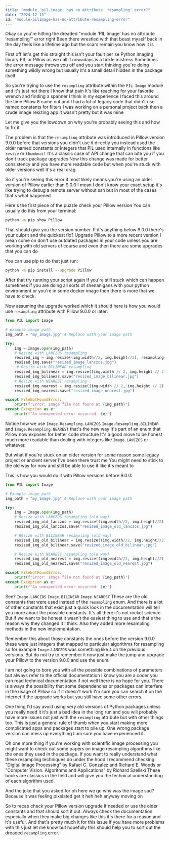 ```yaml
---
title: "module 'pil.image' has no attribute 'resampling' error?"
date: "2024-12-13"
id: "module-pilimage-has-no-attribute-resampling-error"
---
```


Okay so you're hitting the dreaded "module 'PIL.Image' has no attribute 'resampling'" error right Been there wrestled with that beast myself back in the day feels like a lifetime ago but the scars remain you know how it is

First off let's get this straight this isn't your fault per se Python imaging library PIL or Pillow as we call it nowadays is a fickle mistress Sometimes the error message throws you off and you start thinking you're doing something wildly wrong but usually it's a small detail hidden in the package itself

So you're trying to use the `resampling` attribute within the `PIL.Image` module and it's just not there I know that pain It's like reaching for your favorite wrench and finding a spanner I think in my experience I faced this around the time Pillow 8 came out and I had a lot of legacy code that didn't use named constants for filters I was working on a personal project back then a crude image resizing app it wasn't pretty but it was mine

Let me give you the lowdown on why you're probably seeing this and how to fix it

The problem is that the `resampling` attribute was introduced in Pillow version 9.0.0 before that versions you didn't use it directly you instead used the older named constants or integers that PIL used internally in functions like `resize` or `thumbnail` It's a classic case of API change that can bite you if you don't track package upgrades Now this change was made for better consistency and you have more readable code but when you're stuck with older versions well it's a real drag

So if you're seeing this error it most likely means you're using an older version of Pillow earlier than 9.0.0 I mean I don't know your exact setup it's like trying to debug a remote server without ssh but in most of the cases that's what happened

Here's the first piece of the puzzle check your Pillow version You can usually do this from your terminal:

```bash
python -m pip show Pillow
```

That should give you the version number. If it's anything below 9.0.0 there's your culprit and the quickest fix? Upgrade Pillow to a more recent version I mean come on don't use outdated packages in your code unless you are working with old servers of course and even then there are some upgrades that you can do

You can use pip to do that just run:

```bash
python -m pip install --upgrade Pillow
```

After that try running your script again If you're still stuck which can happen sometimes if you are doing all sorts of shenanigans with your python environment or you're in some docker image then there is more that we have to check.

Now assuming the upgrade worked which it should here is how you would use `resampling` attribute with Pillow 9.0.0 or later:

```python
from PIL import Image

# example image path
img_path = "my_image.jpg" # Replace with your image path

try:
    img = Image.open(img_path)
    # Resize with LANCZOS resampling
    resized_img = img.resize((img.width//2, img.height//2), resampling=Image.Resampling.LANCZOS)
    resized_img.save("resized_image_lanczos.jpg")
     # Resize with BILINEAR resampling
    resized_img_bilinear = img.resize((img.width // 2, img.height // 2), resampling=Image.Resampling.BILINEAR)
    resized_img_bilinear.save("resized_image_bilinear.jpg")
    # Resize with NEAREST resampling
    resized_img_nearest = img.resize((img.width // 2, img.height // 2), resampling=Image.Resampling.NEAREST)
    resized_img_nearest.save("resized_image_nearest.jpg")

except FileNotFoundError:
    print(f"Error: Image file not found at {img_path}")
except Exception as e:
    print(f"An unexpected error occurred: {e}")
```

Notice how we use `Image.Resampling.LANCZOS` `Image.Resampling.BILINEAR` and `Image.Resampling.NEAREST` that's the new way It's part of an enum that Pillow now exposes for better code structure It's a good move to be honest much more readable than dealing with integers like `Image.LANCZOS` or whatever.

But what if you're stuck on an older version for some reason some legacy project or ancient server I've been there trust me You might need to stick to the old way for now and still be able to use it like it's meant to

This is how you would do it with Pillow versions before 9.0.0:

```python
from PIL import Image

# Example image path
img_path = "my_image.jpg" # Replace with your image path

try:
    img = Image.open(img_path)
    # Resize with LANCZOS resampling (old way)
    resized_img_old_lanczos = img.resize((img.width//2, img.height//2), Image.LANCZOS)
    resized_img_old_lanczos.save("resized_image_old_lanczos.jpg")

    # Resize with BILINEAR resampling (old way)
    resized_img_old_bilinear = img.resize((img.width//2, img.height//2), Image.BILINEAR)
    resized_img_old_bilinear.save("resized_image_old_bilinear.jpg")

    # Resize with NEAREST resampling (old way)
    resized_img_old_nearest = img.resize((img.width//2, img.height//2), Image.NEAREST)
    resized_img_old_nearest.save("resized_image_old_nearest.jpg")

except FileNotFoundError:
    print(f"Error: Image file not found at {img_path}")
except Exception as e:
    print(f"An unexpected error occurred: {e}")
```

See? `Image.LANCZOS` `Image.BILINEAR` `Image.NEAREST` These are the old constants that were used instead of the `resampling` enum. And there is a lot of other constants that exist just a quick look in the documentation will tell you more about the possible constants. It's all there it's not rocket science. But if we want to be honest it wasn't the easiest thing to use and that's the reason why they changed it I think. Also they added more resampling methods in the new implementation.

Remember this about those constants the ones before the version 9.0.0 these were just integers that mapped to particular algorithms for resampling so for example `Image.LANCZOS` was something like `4` on the previous versions. But do not try to remember it now just make the jump and upgrade your Pillow to the version 9.0.0 and use the enum.

I am not going to bore you with all the possible combinations of parameters but always refer to the official documentation I know you are a coder you can read technical documentation if not well there is no hope for you. There is always the possibility that some dependencies or packages can interfere in the usage of Pillow so if it doesn't work I'm sure you can search it on the internet if the upgrade works but you still have some other errors.

One thing I'd say avoid using very old versions of Python packages unless you really need it it's just a bad idea in the long run and you will probably have more issues not just with the `resampling` attribute but with other things too. This is just a general rule of thumb when you start making more complicated apps and packages start to pile up. One wrong package version can mess up everything I am sure you have experienced it.

Oh one more thing if you're working with scientific image processing you might want to check out some papers on image resampling algorithms like the ones they used in the package. If you want to really understand what these resampling techniques do under the hood I recommend checking "Digital Image Processing" by Rafael C. Gonzalez and Richard E. Woods or "Computer Vision: Algorithms and Applications" by Richard Szeliski These books are classics in the field and will give you the technical understanding of each algorithm used.

And the joke that you asked for oh here we go why was the image sad? Because it was feeling pixelated get it heh heh anyway moving on

So to recap check your Pillow version upgrade if needed or use the older constants and that should sort it out. Always check the documentation especially when they make big changes like this it's there for a reason and it's useful. And that's pretty much it for this issue if you have more problems with this just let me know but hopefully this should help you to sort out the dreaded `resampling` error.
